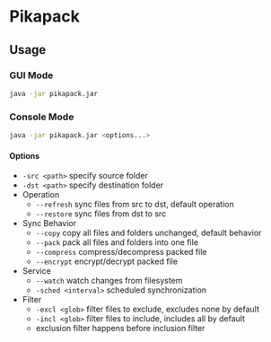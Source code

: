 # Pikapack

## Usage

### GUI Mode

```sh
java -jar pikapack.jar
```

### Console Mode

```sh
java -jar pikapack.jar <options...>
```

#### Options

- `-src <path>` specify source folder
- `-dst <path>` specify destination folder
- Operation
  - `--refresh` sync files from src to dst, default operation
  - `--restore` sync files from dst to src
- Sync Behavior
  - `--copy` copy all files and folders unchanged, default behavior
  - `--pack` pack all files and folders into one file
  - `--compress` compress/decompress packed file
  - `--encrypt` encrypt/decrypt packed file
- Service
  - `--watch` watch changes from filesystem
  - `-sched <interval>` scheduled synchronization 
- Filter
  - `-excl <glob>` filter files to exclude, excludes none by default
  - `-incl <glob>` filter files to include, includes all by default
  - exclusion filter happens before inclusion filter
